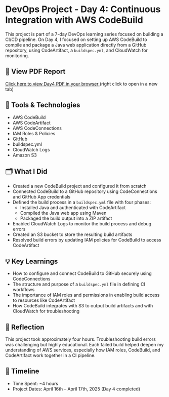 # DevOps Project - Day 4: Continuous Integration with AWS CodeBuild

This project is part of a 7-day DevOps learning series focused on building a CI/CD pipeline. On Day 4, I focused on setting up AWS CodeBuild to compile and package a Java web application directly from a GitHub repository, using CodeArtifact, a `buildspec.yml`, and CloudWatch for monitoring.

## 📄 View PDF Report

<a href="https://docs.google.com/viewer?url=https://raw.githubusercontent.com/Kalukwo/nextwork_CICD_project/main/day4/day4.pdf" target="_blank" rel="noopener noreferrer">
  Click here to view Day4 PDF in your browser
</a> (right click to open in a new tab)

## 🔧 Tools & Technologies

- AWS CodeBuild
- AWS CodeArtifact
- AWS CodeConnections
- IAM Roles & Policies
- GitHub
- buildspec.yml
- CloudWatch Logs
- Amazon S3

## 🗂️ What I Did

- Created a new CodeBuild project and configured it from scratch
- Connected CodeBuild to a GitHub repository using CodeConnections and GitHub App credentials
- Defined the build process in a `buildspec.yml` file with four phases:
  - Installed Java and authenticated with CodeArtifact
  - Compiled the Java web app using Maven
  - Packaged the build output into a ZIP artifact
- Enabled CloudWatch Logs to monitor the build process and debug errors
- Created an S3 bucket to store the resulting build artifacts
- Resolved build errors by updating IAM policies for CodeBuild to access CodeArtifact

## 💡 Key Learnings

- How to configure and connect CodeBuild to GitHub securely using CodeConnections
- The structure and purpose of a `buildspec.yml` file in defining CI workflows
- The importance of IAM roles and permissions in enabling build access to resources like CodeArtifact
- How CodeBuild integrates with S3 to output build artifacts and with CloudWatch for troubleshooting

## 🧠 Reflection

This project took approximately four hours. Troubleshooting build errors was challenging but highly educational. Each failed build helped deepen my understanding of AWS services, especially how IAM roles, CodeBuild, and CodeArtifact work together in a CI pipeline.

## 📅 Timeline

- Time Spent: ~4 hours
- Project Dates: April 16th – April 17th, 2025 (Day 4 completed)

